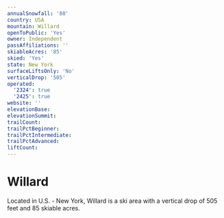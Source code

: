 ```yaml
---
annualSnowfall: '80'
country: USA
mountain: Willard
openToPublic: 'Yes'
owner: Independent
passAffiliations: ''
skiableAcres: '85'
skied: 'Yes'
state: New York
surfaceLiftsOnly: 'No'
verticalDrop: '505'
operated:
  '2324': true
  '2425': true
website: ''
elevationBase:
elevationSummit:
trailCount:
trailPctBeginner:
trailPctIntermediate:
trailPctAdvanced:
liftCount:
---
```



# Willard

Located in U.S. - New York, Willard is a ski area with a vertical drop of 505 feet and 85 skiable acres.

